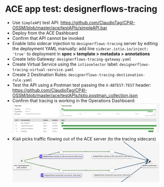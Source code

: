 # ACE app test: designerflows-tracing
- Use `SimpleAPI` test API: https://github.com/ClaudioTag/CP4I-OSSM/blob/master/ace/testAPIs/simpleAPI.bar
- Deploy from the ACE Dashboard
- Confirm that API cannot be invoked
- Enable Istio sidecar injection to `designerflows-tracing` server by editing the deployment YAML manually: add line `sidecar.istio.io/inject: 'true'` to deployment in **spec > template > metadata > annotations**
- Create Istio Gateway: `designerflows-tracing-gateway.yaml`
- Create Virtual Service using the `istioselector` label: `designerflows-tracing-virtual-service.yaml`
- Create 2 Destination Rules: `designerflows-tracing-destionation-rule.yaml`
- Test the API using a Postman test passing the `X-ABTEST:TEST` header: https://github.com/ClaudioTag/CP4I-OSSM/blob/master/ace/testAPIs/Istio.postman_collection.json
- Confirm that tracing is working in the Operations Dashboard:
![simpleAPI-tracing](https://github.com/ClaudioTag/CP4I-OSSM/blob/master/images/simpleAPI-tracing.png)
- Kiali picks traffic flowing out of the ACE server (to the tracing sidecars)
![simpleAPI-kiali-tracing](https://github.com/ClaudioTag/CP4I-OSSM/blob/master/images/simpleAPI-kiali-tracing.png)
